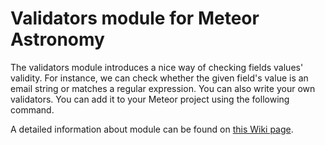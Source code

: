 # Validators module for Meteor Astronomy

The validators module introduces a nice way of checking fields values' validity. For instance, we can check whether the given field's value is an email string or matches a regular expression. You can also write your own validators. You can add it to your Meteor project using the following command.

A detailed information about module can be found on [this Wiki page](http://astronomy.meteor.com/#validators.).
